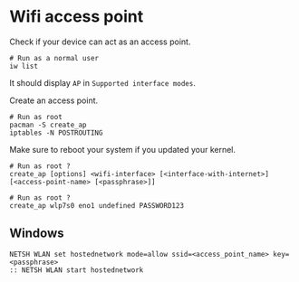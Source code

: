 # Wifi access point

Check if your device can act as an access point.

```shell
# Run as a normal user
iw list
```

It should display `AP` in `Supported interface modes`.


Create an access point.

```shell
# Run as root
pacman -S create_ap
iptables -N POSTROUTING
```

Make sure to reboot your system if you updated your kernel.

```shell
# Run as root ?
create_ap [options] <wifi-interface> [<interface-with-internet>] [<access-point-name> [<passphrase>]]
```

```shell
# Run as root ?
create_ap wlp7s0 eno1 undefined PASSWORD123
```

## Windows

```
NETSH WLAN set hostednetwork mode=allow ssid=<access_point_name> key=<passphrase>
:: NETSH WLAN start hostednetwork
```
